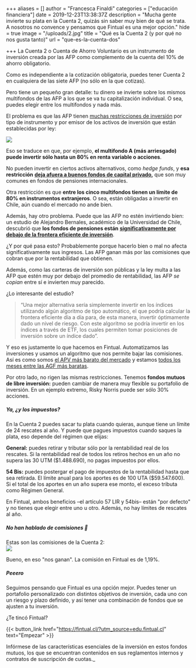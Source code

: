 +++
aliases = []
author = "Francesca Finaldi"
categories = ["educación financiera"]
date = 2019-12-23T13:38:37Z
description = "Mucha gente invierte su plata en la Cuenta 2, quizás sin saber muy bien de qué se trata. A nosotros no convence y pensamos que Fintual es una mejor opción."
hide = true
image = "/uploads/2.jpg"
title = "Qué es la Cuenta 2 (y por qué no nos gusta tanto)"
url = "que-es-la-cuenta-dos"

+++
La Cuenta 2 o Cuenta de Ahorro Voluntario es un instrumento de inversión creada por las AFP como complemento de la cuenta del 10% de ahorro obligatorio.

Como es independiente a la cotización obligatoria, puedes tener Cuenta 2 en cualquiera de las siete AFP (no sólo en la que cotizas).

Pero tiene un pequeño gran detalle: tu dinero se invierte sobre los mismos multifondos de las AFP a los que se va tu capitalización individual. O sea, puedes elegir entre los multifondos y nada más.

El problema es que las AFP tienen [muchas restricciones de inversión](http://www.spensiones.cl/files/normativa/circulares/CAFP1216.pdf) por tipo de instrumento y por emisor de los activos de inversión que están establecidas por ley:

![](/uploads/lmitesdeinversion.png)

Eso se traduce en que, por ejemplo, **el multifondo A (más arriesgado) puede invertir sólo hasta un 80% en renta variable o acciones**.

No pueden invertir en ciertos activos alternativos, como _hedge funds_, y **esa restricción** [**deja afuera a buenos fondos de capital privado**](https://www.elmercurio.com/Inversiones/Noticias/Columnas/2018/04/09/AFP-y-la-duda-que-persiste-sobre-sus-inversiones-alternativas.aspx)**,** que son muy comunes en fondos de pensiones internacionales.

Otra restricción es que **entre los cinco multifondos tienen un límite de 80% en instrumentos extranjeros**. O sea, están obligadas a invertir en Chile, aún cuando el mercado no ande bien.

Además, hay otro problema. Puede que las AFP no estén invirtiendo bien: un estudio de Alejandro Bernales, académico de la Universidad de Chile, descubrió que **los fondos de pensiones están** [**significativamente por debajo de la frontera eficiente de inversión**](http://www.dii.uchile.cl/2017/06/06/alejandro-bernales-por-que-las-afps-podrian-no-estar-invirtiendo-bien-las-pensiones-de-los-chilenos/).

¿Y por qué pasa esto? Probablemente porque hacerlo bien o mal no afecta significativamente sus ingresos. Las AFP ganan más por las comisiones que cobran que por la rentabilidad que obtienen.

Además, como las carteras de inversión son públicas y la ley multa a las AFP que estén muy por debajo del promedio de rentabilidad, las AFP _se copian_ entre sí e invierten muy parecido.

¿Lo interesante del estudio?

> “Una mejor alternativa sería simplemente invertir en los índices utilizando algún algoritmo de tipo automático, el que podría calcular la frontera eficiente día a día para, de esta manera, invertir óptimamente dado un nivel de riesgo. Con este algoritmo se podría invertir en los índices a través de ETF, los cuales permiten tomar posiciones de inversión sobre un índice dado”.

Y eso es justamente lo que hacemos en Fintual. Automatizamos las inversiones y usamos un algoritmo que nos permite bajar las comisiones. Así es como somos [el APV más barato del mercado](https://www.elmercurio.com/Inversiones/Noticias/Analisis/2019/01/25/Nueva-serie-APV-de-fondos-mutuos-de-Fintual-es-la-mas-barata-del-mercado.aspx) y estamos [todos los meses entre las AGF más baratas](https://www.elmercurio.com/Inversiones/Noticias/Analisis/2019/11/22/Las-AGF-mas-cara-y-mas-baratas-en-octubre.aspx).

Por otro lado, no rigen las mismas restricciones. Tenemos **fondos mutuos de libre inversión:** pueden cambiar de manera muy flexible su portafolio de inversión. En un ejemplo extremo, Risky Norris puede ser sólo 30% acciones.

##### Ya, ¿y los impuestos?

En la Cuenta 2 puedes sacar tu plata cuando quieras, aunque tiene un límite de 24 rescates al año. Y puede que pagues impuestos cuando saques la plata, eso depende del régimen que elijas:

**General:** puedes retirar y tributar sólo por la rentabilidad real de los rescates. Si la rentabilidad real de todos los retiros hechos en un año no supera las 30 UTM ($1.488.690), no pagas impuestos por ellos.​

**54 Bis:** puedes postergar el pago de impuestos de la rentabilidad hasta que sea retirada. El límite anual para los aportes es de 100 UTA ($59.547.600). Si el total de los aportes en un año supera ese monto, el exceso tributa como Régimen General.

En Fintual, ambos beneficios –el artículo 57 LIR y 54bis– están "por defecto" y no tienes que elegir entre uno u otro. Además, no hay límites de rescates al año.

##### No han hablado de comisiones **🧐**

Estas son las comisiones de la Cuenta 2:  
![](/uploads/comisionescuenta2.png)

Bueno, en eso "nos ganan". La comisión en Fintual es de 1,19%.

##### Peeero

Seguimos pensando que Fintual es una opción mejor. Puedes tener un portafolio personalizado con distintos objetivos de inversión, cada uno con un riesgo y plazo definido, y así tener una combinación de fondos que se ajusten a tu inversión.

¿Te tincó Fintual?

{{< button_link href="https://fintual.cl/?utm_source=edu.fintual.cl" text="Empezar" >}}

Infórmese de las características esenciales de la inversión en estos fondos mutuos, los que se encuentran contenidos en sus reglamentos internos y contratos de suscripción de cuotas._
